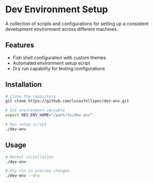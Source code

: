 # Dev Environment Setup

A collection of scripts and configurations for setting up a consistent development environment across different machines.

## Features

- Fish shell configuration with custom themes
- Automated environment setup script
- Dry run capability for testing configurations

## Installation

```bash
# Clone the repository
git clone https://github.com/lucasfellipec/dev-env.git

# Set environment variable
export DEV_ENV_HOME="/path/to/dev-env"

# Run setup script
./dev-env
```

## Usage
```bash
# Normal installation
./dev-env

# Dry run to preview changes
./dev-env --dry
```
